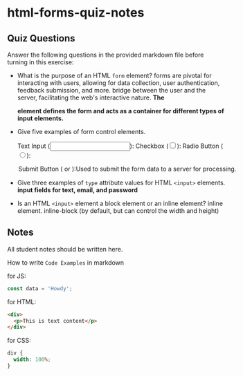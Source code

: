 # html-forms-quiz-notes

## Quiz Questions

Answer the following questions in the provided markdown file before turning in this exercise:

- What is the purpose of an HTML `form` element?
  forms are pivotal for interacting with users, allowing for data collection, user authentication, feedback submission, and more.
  bridge between the user and the server, facilitating the web's interactive nature.
  **The <form> element defines the form and acts as a container for different types of input elements.**

- Give five examples of form control elements.

  Text Input (<input type="text">):
  Checkbox (<input type="checkbox">):
  Radio Button (<input type="radio">):
  <option>
    Submit Button (<input type="submit"> or <button type="submit">):Used to submit the form data to a server for processing.

- Give three examples of `type` attribute values for HTML `<input>` elements.
  **input fields for text, email, and password**

- Is an HTML `<input>` element a block element or an inline element?
  inline element.
  inline-block (by default, but can control the width and height)

## Notes

All student notes should be written here.

How to write `Code Examples` in markdown

for JS:

```javascript
const data = 'Howdy';
```

for HTML:

```html
<div>
  <p>This is text content</p>
</div>
```

for CSS:

```css
div {
  width: 100%;
}
```
